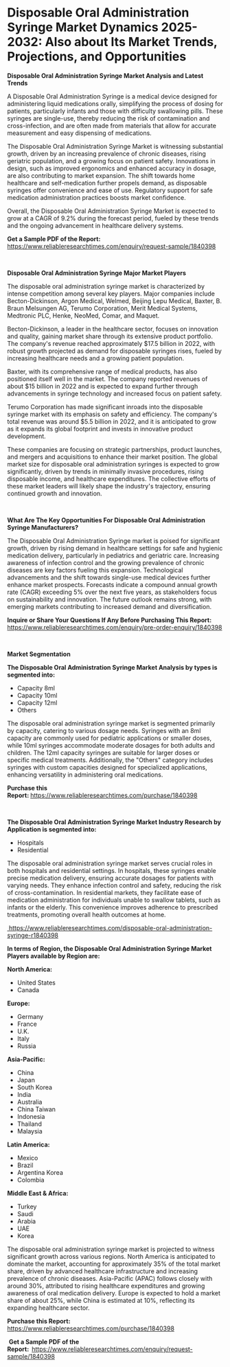 <p><h1>Disposable Oral Administration Syringe Market Dynamics 2025-2032: Also about Its Market Trends, Projections, and Opportunities</h1></p><p><strong>Disposable Oral Administration Syringe Market Analysis and Latest Trends</strong></p>
<p><p>A Disposable Oral Administration Syringe is a medical device designed for administering liquid medications orally, simplifying the process of dosing for patients, particularly infants and those with difficulty swallowing pills. These syringes are single-use, thereby reducing the risk of contamination and cross-infection, and are often made from materials that allow for accurate measurement and easy dispensing of medications.</p><p>The Disposable Oral Administration Syringe Market is witnessing substantial growth, driven by an increasing prevalence of chronic diseases, rising geriatric population, and a growing focus on patient safety. Innovations in design, such as improved ergonomics and enhanced accuracy in dosage, are also contributing to market expansion. The shift towards home healthcare and self-medication further propels demand, as disposable syringes offer convenience and ease of use. Regulatory support for safe medication administration practices boosts market confidence. </p><p>Overall, the Disposable Oral Administration Syringe Market is expected to grow at a CAGR of 9.2% during the forecast period, fueled by these trends and the ongoing advancement in healthcare delivery systems.</p></p>
<p><strong>Get a Sample PDF of the Report:&nbsp;</strong> <a href="https://www.reliableresearchtimes.com/enquiry/request-sample/1840398?utm_campaign=3043&utm_medium=2&utm_source=Github&utm_content=ia&utm_term=14042025&utm_id=disposable-oral-administration-syringe">https://www.reliableresearchtimes.com/enquiry/request-sample/1840398</a></p>
<p>&nbsp;</p>
<p><strong>Disposable Oral Administration Syringe Major Market Players</strong></p>
<p><p>The disposable oral administration syringe market is characterized by intense competition among several key players. Major companies include Becton-Dickinson, Argon Medical, Welmed, Beijing Lepu Medical, Baxter, B. Braun Melsungen AG, Terumo Corporation, Merit Medical Systems, Medtronic PLC, Henke, NeoMed, Comar, and Maquet.</p><p>Becton-Dickinson, a leader in the healthcare sector, focuses on innovation and quality, gaining market share through its extensive product portfolio. The company's revenue reached approximately $17.5 billion in 2022, with robust growth projected as demand for disposable syringes rises, fueled by increasing healthcare needs and a growing patient population.</p><p>Baxter, with its comprehensive range of medical products, has also positioned itself well in the market. The company reported revenues of about $15 billion in 2022 and is expected to expand further through advancements in syringe technology and increased focus on patient safety.</p><p>Terumo Corporation has made significant inroads into the disposable syringe market with its emphasis on safety and efficiency. The company's total revenue was around $5.5 billion in 2022, and it is anticipated to grow as it expands its global footprint and invests in innovative product development.</p><p>These companies are focusing on strategic partnerships, product launches, and mergers and acquisitions to enhance their market position. The global market size for disposable oral administration syringes is expected to grow significantly, driven by trends in minimally invasive procedures, rising disposable income, and healthcare expenditures. The collective efforts of these market leaders will likely shape the industry's trajectory, ensuring continued growth and innovation.</p></p>
<p>&nbsp;</p>
<p><strong>What Are The Key Opportunities For Disposable Oral Administration Syringe Manufacturers?</strong></p>
<p><p>The Disposable Oral Administration Syringe market is poised for significant growth, driven by rising demand in healthcare settings for safe and hygienic medication delivery, particularly in pediatrics and geriatric care. Increasing awareness of infection control and the growing prevalence of chronic diseases are key factors fueling this expansion. Technological advancements and the shift towards single-use medical devices further enhance market prospects. Forecasts indicate a compound annual growth rate (CAGR) exceeding 5% over the next five years, as stakeholders focus on sustainability and innovation. The future outlook remains strong, with emerging markets contributing to increased demand and diversification.</p></p>
<p><strong>Inquire or Share Your Questions If Any Before Purchasing This Report:</strong> <a href="https://www.reliableresearchtimes.com/enquiry/pre-order-enquiry/1840398?utm_campaign=3043&utm_medium=2&utm_source=Github&utm_content=ia&utm_term=14042025&utm_id=disposable-oral-administration-syringe">https://www.reliableresearchtimes.com/enquiry/pre-order-enquiry/1840398</a></p>
<p>&nbsp;</p>
<p><strong>Market Segmentation</strong></p>
<p><strong>The Disposable Oral Administration Syringe Market Analysis by types is segmented into:</strong></p>
<p><ul><li>Capacity 8ml</li><li>Capacity 10ml</li><li>Capacity 12ml</li><li>Others</li></ul></p>
<p><p>The disposable oral administration syringe market is segmented primarily by capacity, catering to various dosage needs. Syringes with an 8ml capacity are commonly used for pediatric applications or smaller doses, while 10ml syringes accommodate moderate dosages for both adults and children. The 12ml capacity syringes are suitable for larger doses or specific medical treatments. Additionally, the "Others" category includes syringes with custom capacities designed for specialized applications, enhancing versatility in administering oral medications.</p></p>
<p><strong>Purchase this Report:&nbsp;</strong><a href="https://www.reliableresearchtimes.com/purchase/1840398?utm_campaign=3043&utm_medium=2&utm_source=Github&utm_content=ia&utm_term=14042025&utm_id=disposable-oral-administration-syringe">https://www.reliableresearchtimes.com/purchase/1840398</a></p>
<p>&nbsp;</p>
<p><strong>The Disposable Oral Administration Syringe Market Industry Research by Application is segmented into:</strong></p>
<p><ul><li>Hospitals</li><li>Residential</li></ul></p>
<p><p>The disposable oral administration syringe market serves crucial roles in both hospitals and residential settings. In hospitals, these syringes enable precise medication delivery, ensuring accurate dosages for patients with varying needs. They enhance infection control and safety, reducing the risk of cross-contamination. In residential markets, they facilitate ease of medication administration for individuals unable to swallow tablets, such as infants or the elderly. This convenience improves adherence to prescribed treatments, promoting overall health outcomes at home.</p></p>
<p><a href="https://www.reliableresearchtimes.com/disposable-oral-administration-syringe-r1840398?utm_campaign=3043&utm_medium=2&utm_source=Github&utm_content=ia&utm_term=14042025&utm_id=disposable-oral-administration-syringe">&nbsp;https://www.reliableresearchtimes.com/disposable-oral-administration-syringe-r1840398</a></p>
<p><strong>In terms of Region, the Disposable Oral Administration Syringe Market Players available by Region are:</strong></p>
<p>
    <p> <strong> North America: </strong>
        <ul>
            <li>United States</li>
            <li>Canada</li>
        </ul>
        </p> 
    <p> <strong> Europe: </strong>
        <ul>
            <li>Germany</li>
            <li>France</li>
            <li>U.K.</li>
            <li>Italy</li>
            <li>Russia</li>
        </ul>
        </p> 
    <p> <strong> Asia-Pacific: </strong>
        <ul>
            <li>China</li>
            <li>Japan</li>
            <li>South Korea</li>
            <li>India</li>
            <li>Australia</li>
            <li>China Taiwan</li>
            <li>Indonesia</li>
            <li>Thailand</li>
            <li>Malaysia</li>
        </ul>
        </p> 
    <p> <strong> Latin America: </strong>
        <ul>
            <li>Mexico</li>
            <li>Brazil</li>
            <li>Argentina Korea</li>
            <li>Colombia</li>
        </ul>
        </p> 
    <p> <strong> Middle East & Africa: </strong>
        <ul>
            <li>Turkey</li>
            <li>Saudi</li>
            <li>Arabia</li>
            <li>UAE</li>
            <li>Korea</li>
        </ul>
    </p>
    </p>
<p><p>The disposable oral administration syringe market is projected to witness significant growth across various regions. North America is anticipated to dominate the market, accounting for approximately 35% of the total market share, driven by advanced healthcare infrastructure and increasing prevalence of chronic diseases. Asia-Pacific (APAC) follows closely with around 30%, attributed to rising healthcare expenditures and growing awareness of oral medication delivery. Europe is expected to hold a market share of about 25%, while China is estimated at 10%, reflecting its expanding healthcare sector.</p></p>
<p><strong>Purchase this Report: </strong><a href="https://www.reliableresearchtimes.com/purchase/1840398?utm_campaign=3043&utm_medium=2&utm_source=Github&utm_content=ia&utm_term=14042025&utm_id=disposable-oral-administration-syringe">https://www.reliableresearchtimes.com/purchase/1840398</a></p>
<p>&nbsp;<strong>Get a Sample PDF of the Report:&nbsp;&nbsp;</strong><a href="https://www.reliableresearchtimes.com/enquiry/request-sample/1840398?utm_campaign=3043&utm_medium=2&utm_source=Github&utm_content=ia&utm_term=14042025&utm_id=disposable-oral-administration-syringe">https://www.reliableresearchtimes.com/enquiry/request-sample/1840398</a></p>
<p><strong></strong></p>
<p><p></p><p></p><p></p></p>